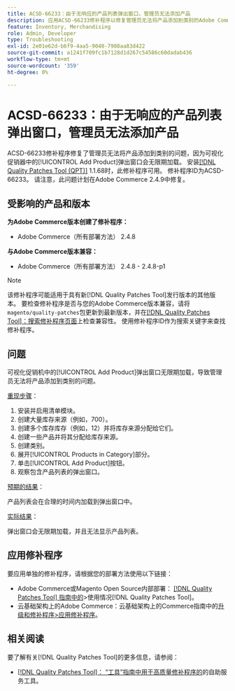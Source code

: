 ```yaml
---
title: ACSD-66233：由于无响应的产品列表弹出窗口，管理员无法添加产品
description: 应用ACSD-66233修补程序以修复管理员无法将产品添加到类别的Adobe Commerce问题，此问题导致可视化促销器中的[!UICONTROL Add Product]弹出窗口无限期加载。
feature: Inventory, Merchandising
role: Admin, Developer
type: Troubleshooting
exl-id: 2e01e62d-b6f9-4aa5-9040-7908aa83d422
source-git-commit: a1241f709fc1b7128d1d267c54586c60dadab436
workflow-type: tm+mt
source-wordcount: '359'
ht-degree: 0%

---
```


# ACSD-66233：由于无响应的产品列表弹出窗口，管理员无法添加产品

ACSD-66233修补程序修复了管理员无法将产品添加到类别的问题，因为可视化促销器中的[!UICONTROL Add Product]弹出窗口会无限期加载。 安装[[!DNL Quality Patches Tool (QPT)]](/help/tools/quality-patches-tool/quality-patches-tool-to-self-serve-quality-patches.md) 1.1.68时，此修补程序可用。 修补程序ID为ACSD-66233。 请注意，此问题计划在Adobe Commerce 2.4.9中修复。

## 受影响的产品和版本

**为Adobe Commerce版本创建了修补程序：**

* Adobe Commerce（所有部署方法） 2.4.8

**与Adobe Commerce版本兼容：**

* Adobe Commerce（所有部署方法） 2.4.8 - 2.4.8-p1

>[!NOTE]
>
>该修补程序可能适用于具有新[!DNL Quality Patches Tool]发行版本的其他版本。 要检查修补程序是否与您的Adobe Commerce版本兼容，请将`magento/quality-patches`包更新到最新版本，并在[[!DNL Quality Patches Tool]：搜索修补程序页面](https://experienceleague.adobe.com/tools/commerce-quality-patches/index.html?lang=zh-Hans)上检查兼容性。 使用修补程序ID作为搜索关键字来查找修补程序。

## 问题

可视化促销机中的[!UICONTROL Add Product]弹出窗口无限期加载，导致管理员无法将产品添加到类别的问题。

<u>重现步骤</u>：

1. 安装并启用清单模块。
1. 创建大量库存来源（例如，700）。
1. 创建多个库存库存（例如，12）并将库存来源分配给它们。
1. 创建一些产品并将其分配给库存来源。
1. 创建类别。
1. 展开[!UICONTROL Products in Category]部分。
1. 单击[!UICONTROL Add Product]按钮。
1. 观察包含产品列表的弹出窗口。

<u>预期的结果</u>：

产品列表会在合理的时间内加载到弹出窗口中。

<u>实际结果</u>：

弹出窗口会无限期加载，并且无法显示产品列表。

## 应用修补程序

要应用单独的修补程序，请根据您的部署方法使用以下链接：

* Adobe Commerce或Magento Open Source内部部署： [[!DNL Quality Patches Tool] 指南中的](/help/tools/quality-patches-tool/usage.md)>使用情况[!DNL Quality Patches Tool]。
* 云基础架构上的Adobe Commerce：云基础架构上的Commerce指南中的[升级和修补程序>应用修补程序](https://experienceleague.adobe.com/docs/commerce-cloud-service/user-guide/develop/upgrade/apply-patches.html?lang=zh-Hans)。

## 相关阅读

要了解有关[!DNL Quality Patches Tool]的更多信息，请参阅：

* [[!DNL Quality Patches Tool]： “工具”指南中用于高质量修补程序的](/help/tools/quality-patches-tool/quality-patches-tool-to-self-serve-quality-patches.md)的自助服务工具。
